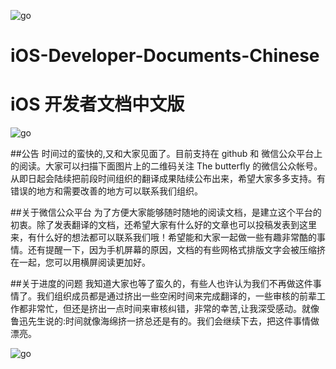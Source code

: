 ![go](https://github.com/iOS-Developer-Documents-Chinese/iOS-Developer-Documents-Chinese/blob/master/img/logo-01.jpg?raw=true)

# iOS-Developer-Documents-Chinese
iOS 开发者文档中文版  
===================================  

![go](https://github.com/iOS-Developer-Documents-Chinese/iOS-Developer-Documents-Chinese/blob/master/img/wangzhan-01.jpg?raw=true)


##公告
时间过的蛮快的,又和大家见面了。目前支持在 github 和 微信公众平台上的阅读。大家可以扫描下面图片上的二维码关注 The butterfly 的微信公众帐号。从即日起会陆续把前段时间组织的翻译成果陆续公布出来，希望大家多多支持。有错误的地方和需要改善的地方可以联系我们组织。

##关于微信公众平台
为了方便大家能够随时随地的阅读文档，是建立这个平台的初衷。除了发表翻译的文档，还希望大家有什么好的文章也可以投稿发表到这里来，有什么好的想法都可以联系我们哦！希望能和大家一起做一些有趣非常酷的事情。还有提醒一下，因为手机屏幕的原因，文档的有些网格式排版文字会被压缩挤在一起，您可以用横屏阅读更加好。

##关于进度的问题
我知道大家也等了蛮久的，有些人也许认为我们不再做这件事情了。我们组织成员都是通过挤出一些空闲时间来完成翻译的，一些审核的前辈工作都非常忙，但还是挤出一点时间来审核纠错，非常的幸苦,让我深受感动。就像鲁迅先生说的:时间就像海绵挤一挤总还是有的。我们会继续下去，把这件事情做漂亮。











![go](https://github.com/iOS-Developer-Documents-Chinese/iOS-Developer-Documents-Chinese/blob/master/img/AI文件黑白-02.jpg?raw=true)

